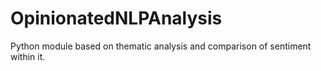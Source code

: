 # OpinionatedNLPAnalysis
Python module based on thematic analysis and comparison of sentiment within it.
